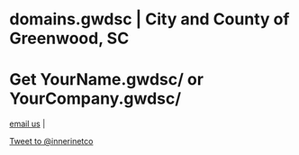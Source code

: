 # domains.gwdsc | City and County of Greenwood, SC

# Get YourName.gwdsc/ or YourCompany.gwdsc/

[email us](mailto:innerinetcompany@gmail.com) |

<a href="https://twitter.com/intent/tweet?screen_name=innerinetco&ref_src=twsrc%5Etfw" class="twitter-mention-button" data-show-count="false">Tweet to @innerinetco</a><script async src="https://platform.twitter.com/widgets.js" charset="utf-8"></script>
